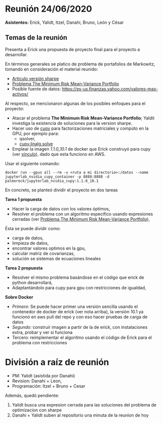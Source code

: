 # Reunión 24/06/2020

**Asistentes:** Erick, Yalidt, Itzel, Danahi, Bruno, León y César

## Temas de la reunión

Presenta a Erick una propuesta de proyecto final para el proyecto a desarrollar.

En términos generales se platico de problema de portafolios de Markowitz, tomando en consideración el material reunido:

* [Articulo versión sharpe](https://ijpam.eu/contents/2017-117-2/5/5.pdf)
* [Problema The Minimum Risk Mean-Variance Portfolio](https://www.niceideas.ch/airxcell_doc/doc/userGuide/portfolio_optimTheory.html)
* Posible fuente de datos: https://es-us.finanzas.yahoo.com/valores-mas-activos/

Al respecto, se mencionaron algunas de los posibles enfoques para el proyecto:

* Atacar el problema **The Minimum Risk Mean-Variance Portfolio**; Yaldit investiga la existencia de soluciones para la version sharpe.
* Hacer uso de [cupy](https://github.com/ITAM-DS/analisis-numerico-computo-cientifico/blob/master/temas/II.computo_paralelo/2.3.Python_CuPy.ipynb) para factorizaciones matriciales y compúto en la GPU, por ejemplo para:
  * qsolver,
  * [cupy.linalg.solve](https://docs-cupy.chainer.org/en/stable/reference/linalg.html#decompositions)
* Emplear la imagen *1.1.0_10.1* de docker que Erick construyó para cupy (ver [vínculo](https://github.com/palmoreck/dockerfiles/tree/master/jupyterlab/nvidia/cupy/1.1.0_10.1)), dado que esta funciono en AWS.

Usar el siguiente comando:

```
docker run --gpus all --rm -v <ruta a mi directorio>:/datos --name jupyterlab_nvidia_cupy_container -p 8888:8888 -d palmoreck/jupyterlab_nvidia_cupy:1.1.0_10.1
```

En concreto, se planteó dividir el proyecto en dos tareas

**Tarea 1 propuesta**

+ Hacer la carga de datos con los valores óptimos,
+ Resolver el problema con un algoritmo específico usando expresiones cerradas (ver [Problema The Minimum Risk Mean-Variance Portfolio](https://www.niceideas.ch/airxcell_doc/doc/userGuide/portfolio_optimTheory.html)),

Ésta se puede dividir como:

* carga de datos,
* limpieza de datos,
* encontrar valores optimos en la gpu,
* calcular matriz de covarianzas,
* solución se sistemas de ecuaciones lineales

**Tarea 2 propuesta**
+ Resolver el mismo problema basándose en el código que erick de python desarrollará,
+ Adaptantándolo para cupy para gpu con restricciones de igualdad,


**Sobre Docker**
+ *Primero:* Se puede hacer primer una versión sencilla usando el contenedor de docker de erick (ver nota arriba), la versión 10.1 ya funcionó en aws
pull del repo y con eso hacer pruebas de carga de datos
+ *Segundo:* construir imagen a partir de la de erick, con instalaciones extra, probar y ver si funciona
+ Tercero: reimplementar el algoritmo usando el código de Erick para el problema con restricciones


# División a raíz de reunión

* PM: Yalidt (asistida por Danahi)
* Revision: Danahi + Leon,
* Programación: Itzel + Bruno + Cesar

Además, quedó pendiente:

1) Yalidt busca una expresion cerrada para las soluciones del problema de optimizacion con sharpe
2) Danahi + Yalidt suben al repositorio una minuta de la reunion de hoy

